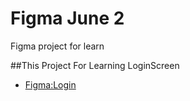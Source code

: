 # Figma June 2

Figma project for learn

##This Project For Learning LoginScreen 

- [Figma:Login](https://www.figma.com/file/F2zdMkp0kgw02ShLdFfvva/Flutter-B17?node-id=791%3A2211)

